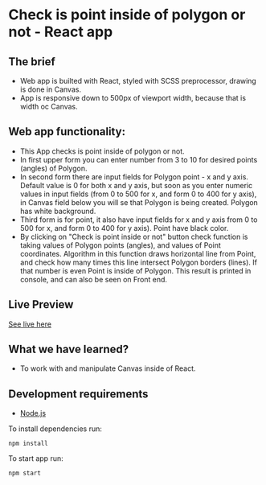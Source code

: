 # Check is point inside of polygon or not - React app


## The brief

- Web app is builted with React, styled with SCSS preprocessor, drawing is done in Canvas.
- App is responsive down to 500px of viewport width, because that is width oc Canvas.

## Web app functionality:

- This App checks is point inside of polygon or not.
- In first upper form you can enter number from 3 to 10 for desired points (angles) of Polygon.
- In second form there are input fields for Polygon point - x and y axis. Default value is 0 for both x and y axis, but soon as you enter numeric values in input fields (from 0 to 500 for x, and form 0 to 400 for y axis), in Canvas field below you will se that Polygon is being created. Polygon has white background.
- Third form is for point, it also have input fields for x and y axis from 0 to 500 for x, and form 0 to 400 for y axis). Point have black color.
- By clicking on "Check is point inside or not" button check function is taking values  of Polygon points (angles), and values of Point coordinates. Algorithm in this function draws horizontal line from Point, and check how many times this line intersect Polygon borders (lines). If that number is even Point is inside of Polygon. This result is printed in console, and can also be seen on Front end.

## Live Preview

[See live here](https://gorankukic-pointinpolygon.netlify.app/)

## What we have learned?

- To work with and manipulate Canvas inside of React.

## Development requirements

- [Node.js](http://nodejs.org/)

To install dependencies run:

`npm install`

To start app run:

`npm start`
